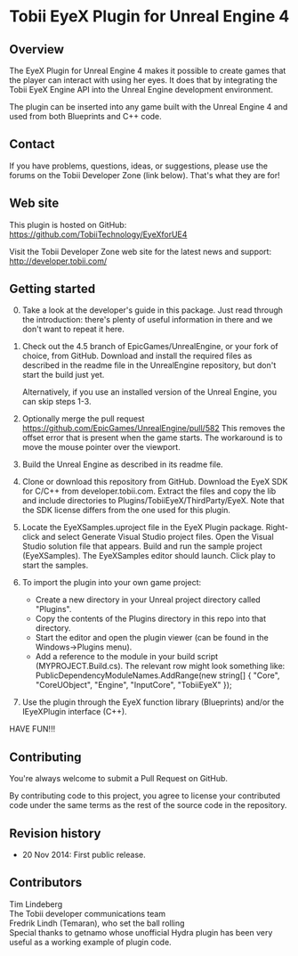 Tobii EyeX Plugin for Unreal Engine 4
=====================================

Overview
--------
The EyeX Plugin for Unreal Engine 4 makes it possible to create games that the
player can interact with using her eyes. It does that by integrating the Tobii 
EyeX Engine API into the Unreal Engine development environment.

The plugin can be inserted into any game built with the Unreal Engine 4 and 
used from both Blueprints and C++ code.
  
Contact
-------
If you have problems, questions, ideas, or suggestions, please use the forums
on the Tobii Developer Zone (link below). That's what they are for!

Web site
--------
This plugin is hosted on GitHub:
https://github.com/TobiiTechnology/EyeXforUE4

Visit the Tobii Developer Zone web site for the latest news and support:
http://developer.tobii.com/

Getting started
---------------
0. Take a look at the developer's guide in this package. Just read through the 
   introduction: there's plenty of useful information in there and we don't 
   want to repeat it here.

1. Check out the 4.5 branch of EpicGames/UnrealEngine, or your fork of choice, 
   from GitHub. Download and install the required files as described in the
   readme file in the UnrealEngine repository, but don't start the build just 
   yet.

   Alternatively, if you use an installed version of the Unreal Engine, you can skip 
   steps 1-3.

2. Optionally merge the pull request https://github.com/EpicGames/UnrealEngine/pull/582
   This removes the offset error that is present when the game starts. The 
   workaround is to move the mouse pointer over the viewport.

3. Build the Unreal Engine as described in its readme file.

4. Clone or download this repository from GitHub.
   Download the EyeX SDK for C/C++ from developer.tobii.com. Extract the files
   and copy the lib and include directories to 
   Plugins/TobiiEyeX/ThirdParty/EyeX.
   Note that the SDK license differs from the one used for this plugin.

5. Locate the EyeXSamples.uproject file in the EyeX Plugin package. Right-
   click and select Generate Visual Studio project files. Open the Visual 
   Studio solution file that appears. Build and run the sample project 
   (EyeXSamples). The EyeXSamples editor should launch. Click play to start 
   the samples.

6. To import the plugin into your own game project:
   - Create a new directory in your Unreal project directory called "Plugins".
   - Copy the contents of the Plugins directory in this repo into that 
     directory.
   - Start the editor and open the plugin viewer (can be found in the 
     Windows->Plugins menu).
   - Add a reference to the module in your build script (MYPROJECT.Build.cs). 
     The relevant row might look something like:
     PublicDependencyModuleNames.AddRange(new string[] { "Core", "CoreUObject", 
     "Engine", "InputCore", "TobiiEyeX" });
   
7. Use the plugin through the EyeX function library (Blueprints) and/or the 
   IEyeXPlugin interface (C++).

HAVE FUN!!!

Contributing
------------
You're always welcome to submit a Pull Request on GitHub.

By contributing code to this project, you agree to license your contributed code 
under the same terms as the rest of the source code in the repository.

Revision history
----------------
* 20 Nov 2014: First public release.

Contributors
------------
Tim Lindeberg  
The Tobii developer communications team  
Fredrik Lindh (Temaran), who set the ball rolling  
Special thanks to getnamo whose unofficial Hydra plugin has been very useful
as a working example of plugin code.
